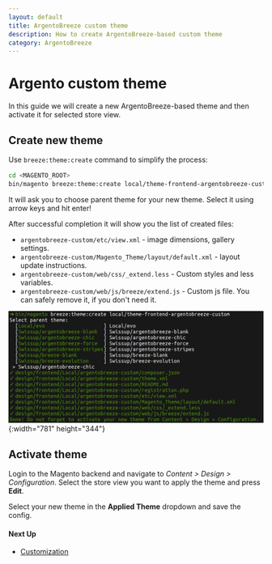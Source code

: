 ```yaml
---
layout: default
title: ArgentoBreeze custom theme
description: How to create ArgentoBreeze-based custom theme
category: ArgentoBreeze
---
```


# Argento custom theme

In this guide we will create a new ArgentoBreeze-based theme and then activate it
for selected store view.

## Create new theme

Use `breeze:theme:create` command to simplify the process:

```bash
cd <MAGENTO_ROOT>
bin/magento breeze:theme:create local/theme-frontend-argentobreeze-custom
```

It will ask you to choose parent theme for your new theme. Select it using
arrow keys and hit enter!

After successful completion it will show you the list of created files:

 -  `argentobreeze-custom/etc/view.xml` - image dimensions, gallery settings.
 -  `argentobreeze-custom/Magento_Theme/layout/default.xml` - layout update instructions.
 -  `argentobreeze-custom/web/css/_extend.less` - Custom styles and less variables.
 -  `argentobreeze-custom/web/js/breeze/extend.js` - Custom js file. You can safely
    remove it, if you don't need it.

![New theme command](/images/m2/argento-breeze/customization/new-theme.webp){:width="781" height="344"}

## Activate theme

Login to the Magento backend and navigate to _Content > Design > Configuration_.
Select the store view you want to apply the theme and press **Edit**.

Select your new theme in the **Applied Theme** dropdown and save the config.

#### Next Up

- [Customization](../)
